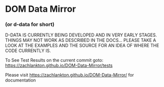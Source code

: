# DOM Data Mirror 
### (or d-data for short)

D-DATA IS CURRENTLY BEING DEVELOPED AND IN VERY EARLY STAGES.
THINGS MAY NOT WORK AS DESCRIBED IN THE DOCS... PLEASE TAKE A LOOK AT THE
EXAMPLES AND THE SOURCE FOR AN IDEA OF WHERE THE CODE CURRENTLY IS.

To See Test Results on the current commit goto:
https://zachlankton.github.io/DOM-Data-Mirror/tests

Please visit https://zachlankton.github.io/DOM-Data-Mirror/ for documentation
